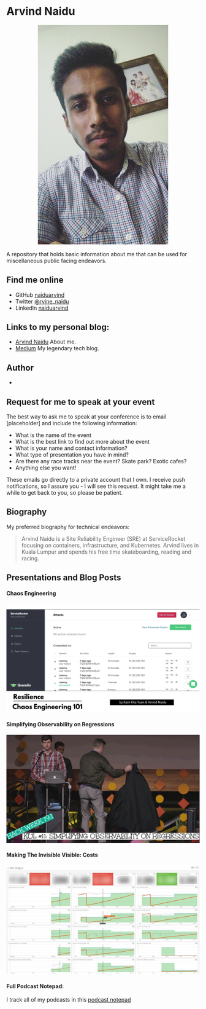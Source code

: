 # Arvind Naidu


<p align="center"><img src="/img/arvind-headshot-selfie.jpg" width="340"></p>


A repository that holds basic information about me that can be used for miscellaneous public facing endeavors.

## Find me online

 - GitHub [naiduarvind](https://github.com/naiduarvind) 
 - Twitter [@rvine_naidu](https://twitter.com/rvine_naidu) 
 - LinkedIn [naiduarvind](https://linkedin.com/naiduarvind) 
 

## Links to my personal blog:

 - [Arvind Naidu](https://naiduarvind.github.io) About me.
 - [Medium](https://medium.com/@arvindnaidu) My legendary tech blog.


## Author

 - 


## Request for me to speak at your event

The best way to ask me to speak at your conference is to email [placeholder] and include the following information:

 - What is the name of the event
 - What is the best link to find out more about the event
 - What is your name and contact information?
 - What type of presentation you have in mind?
 - Are there any race tracks near the event? Skate park? Exotic cafes?
 - Anything else you want!
 
 These emails go directly to a private account that I own. I receive push notifications, so I assure you - I will see this request. It might take me a while to get back to you, so please be patient. 
 

## Biography 

My preferred biography for technical endeavors:

> Arvind Naidu is a Site Reliability Engineer (SRE) at ServiceRocket focusing on containers, infrastructure, and Kubernetes. Arvind lives in Kuala Lumpur and spends his free time skateboarding, reading and racing.


## Presentations and Blog Posts

#### Chaos Engineering

[![Chaos Engineering](/img/chaos-engineering.png)](https://app.ludus.one/8fc92dec-9989-4a5b-95b2-820140dc7bd5#1)

#### Simplifying Observability on Regressions

[![Simplifying Observability on Regressions](/img/simplifying-observability-on-regressions.png)](https://app.ludus.one/4cf64f1a-9fde-4354-814f-4d65c514876a#1)

#### Making The Invisible Visible: Costs

[![Making The Invisible Visible - Costs](img/making-the-invisible-visible-costs.jpeg)](https://medium.com/@arvindnaidu/making-the-invisible-visible-costs-66f53c2b5a64)


#### Full Podcast Notepad:

I track all of my podcasts in this [podcast notepad]()